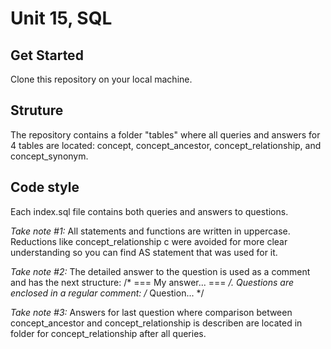 # Unit 15, SQL

## Get Started

Clone this repository on your local machine.

## Struture

The repository contains a folder "tables" where all queries and answers for 4 tables are located: concept, concept_ancestor, concept_relationship, and concept_synonym.

## Code style

Each index.sql file contains both queries and answers to questions. 

_Take note #1:_ All statements and functions are written in uppercase. Reductions like concept_relationship c were avoided for more clear understanding so you can find AS statement that was used for it.

_Take note #2:_ The detailed answer to the question is used as a comment and has the next structure: /* === My answer... === */. Questions are enclosed in a regular comment: /* Question... */

_Take note #3:_ Answers for last question where comparison between concept_ancestor and concept_relationship is describen are located in folder for concept_relationship after all queries.



